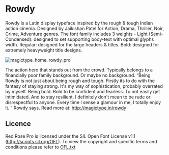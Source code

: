 # Rowdy

Rowdy is a Latin display typeface inspired by the rough & tough Indian action cinema. Designed by Jaikishan Patel for Action, Drama, Thriller, Noir, Crime, Adventure genres.
The font family includes 3 weights - Light (Semi-Condensed): designed to set supporting body-text with optimal glyphs width. Regular: designed for the large headers & titles. Bold: designed for extremely heavyweight title designs.

![magictype_home_rowdy_pro](https://user-images.githubusercontent.com/42322651/44945408-79205900-ae06-11e8-8ec7-97e1c8ed9b7b.jpg)

The action hero that stands out from the crowd. Typically belongs to a financially poor family background. Or maybe no background. “Being Rowdy is not just about being rough and tough. Firstly its to do with the fantasy of staying strong. It's my way of sophistication, probably overrated by myself. Being bold. Bold to be confident and fearless. To not easily get intimidated. And to stay resilient. I definitely don't mean to be rude or disrespectful to anyone. Every time I sense a glamour in me, I totally enjoy it. ” Rowdy says.
Read more at: http://magictype.in/rowdy

## Licence
Red Rose Pro is licensed under the SIL Open Font License v1.1 (http://scripts.sil.org/OFL). To view the copyright and specific terms and conditions please refer to [OFL.txt](https://github.com/magictype/rowdy/blob/master/OFL.txt)
